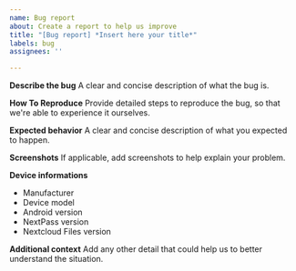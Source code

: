 ```yaml
---
name: Bug report
about: Create a report to help us improve
title: "[Bug report] *Insert here your title*"
labels: bug
assignees: ''

---
```


**Describe the bug**
A clear and concise description of what the bug is.

**How To Reproduce**
Provide detailed steps to reproduce the bug, so that we're able to experience it ourselves.

**Expected behavior**
A clear and concise description of what you expected to happen.

**Screenshots**
If applicable, add screenshots to help explain your problem.

**Device informations**
 - Manufacturer
 - Device model
 - Android version
 - NextPass version
 - Nextcloud Files version

**Additional context**
Add any other detail that could help us to better understand the situation.
